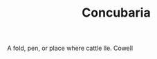 ---
title: Concubaria
letter: C
permalink: "/definitions/bld-concubaria.html"
body: A fold, pen, or place where cattle lle. Cowell
published_at: '2018-07-07'
source: Black's Law Dictionary 2nd Ed (1910)
layout: post
---